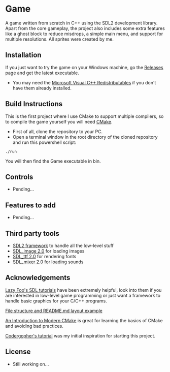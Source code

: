 # Game
A game written from scratch in C++ using the SDL2 development library. Apart from the core gameplay, the project also includes some extra features like a ghost block to reduce misdrops, a simple main menu, and support for multiple resolutions. All sprites were created by me.

<!-- ![](gallery/gameplay.gif) -->

<!-- ## Gallery
<img src="gallery/mainmenu.png" width = "310"> <img src="gallery/options.png" width = "310"> <img src="gallery/pausemenu.png" width = "310"> -->

## Installation
If you just want to try the game on your Windows machine, go the [Releases](https://github.com/mthang1201/Game/releases) page and get the latest executable.
- You may need the [Microsoft Visual C++ Redistributables](https://support.microsoft.com/en-us/topic/the-latest-supported-visual-c-downloads-2647da03-1eea-4433-9aff-95f26a218cc0) if you don't have them already installed.

## Build Instructions
This is the first project where I use CMake to support multiple compilers, so to compile the game yourself you will need [CMake](https://cmake.org/overview/).
- First of all, clone the repository to your PC.
- Open a terminal window in the root directory of the cloned repository and run this powershell script:
```
./run
```
You will then find the Game executable in bin.

## Controls
- Pending...

## Features to add
- Pending...

## Third party tools
- [SDL2 framework](https://www.libsdl.org/) to handle all the low-level stuff
- [SDL_image 2.0](https://www.libsdl.org/projects/SDL_image/) for loading images
- [SDL_ttf 2.0](https://www.libsdl.org/projects/SDL_ttf/) for rendering fonts
- [SDL_mixer 2.0](https://www.libsdl.org/projects/SDL_mixer/) for loading sounds

## Acknowledgements
[Lazy Foo's SDL tutorials](https://lazyfoo.net/tutorials/SDL/index.php) have been extremely helpful, look into them if you are interested in low-level game programming or just want a framework to handle basic graphics for your C/C++ programs.

[File structure and README.md layout example](https://github.com/mvlassis/pixeltetris)

[An Introduction to Modern CMake](https://www.willusher.io/sdl2%20tutorials/2014/03/06/lesson-0-cmake) is great for learning the basics of CMake and avoiding bad practices.

[Codergopher's tutorial](https://www.youtube.com/playlist?list=PL2RPjWnJduNmXHRYwdtublIPdlqocBoLS) was my initial inspiration for starting this project.

## License
- Still working on...
<!-- - The source code is licensed under the [MIT License](https://tldrlegal.com/license/mit-license).
- The Munro fonts are licensed under the [SIL Open Font License](http://scripts.sil.org/OFL). -->

